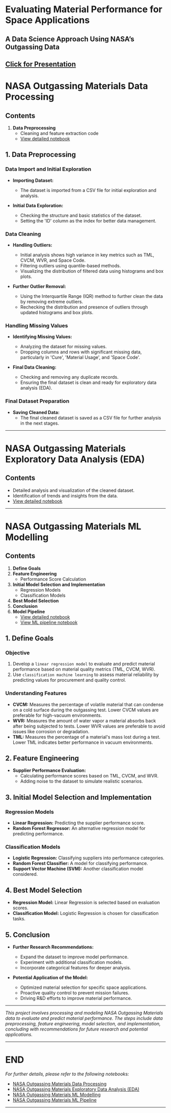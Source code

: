 # **Evaluating Material Performance for Space Applications**
## **A Data Science Approach Using NASA’s Outgassing Data**

[Click for Presentation](https://docs.google.com/presentation/d/1eLjKQL-qADiG0ghYJBFTMOlsHNPNDCkT0KmYe-5Rn-0/pub?start=false&loop=false&delayms=3000)
---

# **NASA Outgassing Materials Data Processing**
## Contents

1. **Data Preprocessing**
    - Cleaning and feature extraction code
    - [View detailed notebook](./NASA_Outgassing_Materials_Data_Processing.ipynb)

## **1. Data Preprocessing**

### Data Import and Initial Exploration

- **Importing Dataset:**
    - The dataset is imported from a CSV file for initial exploration and analysis.

- **Initial Data Exploration:**
    - Checking the structure and basic statistics of the dataset.
    - Setting the 'ID' column as the index for better data management.

### Data Cleaning

- **Handling Outliers:**
    - Initial analysis shows high variance in key metrics such as TML, CVCM, WVR, and Space Code.
    - Filtering outliers using quantile-based methods.
    - Visualizing the distribution of filtered data using histograms and box plots.

- **Further Outlier Removal:**
    - Using the Interquartile Range (IQR) method to further clean the data by removing extreme outliers.
    - Rechecking the distribution and presence of outliers through updated histograms and box plots.

### Handling Missing Values

- **Identifying Missing Values:**
    - Analyzing the dataset for missing values.
    - Dropping columns and rows with significant missing data, particularly in 'Cure', 'Material Usage', and 'Space Code'.

- **Final Data Cleaning:**
    - Checking and removing any duplicate records.
    - Ensuring the final dataset is clean and ready for exploratory data analysis (EDA).

### Final Dataset Preparation

- **Saving Cleaned Data:**
    - The final cleaned dataset is saved as a CSV file for further analysis in the next stages.

---

# **NASA Outgassing Materials Exploratory Data Analysis (EDA)**

## Contents

- Detailed analysis and visualization of the cleaned dataset.
- Identification of trends and insights from the data.
- [View detailed notebook](./NASA_Outgassing_Materials_EDA.ipynb)

---

# **NASA Outgassing Materials ML Modelling**

## Contents

1. **Define Goals**
2. **Feature Engineering**
    - Performance Score Calculation
3. **Initial Model Selection and Implementation**
    - Regression Models
    - Classification Models
4. **Best Model Selection**
5. **Conclusion**
6. **Model Pipeline**
    - [View detailed notebook](./NASA_Outgassing_Materials_ML_Modelling.ipynb)
    - [View ML pipeline notebook](./NASA_Outgassing_Materials_ML_Pipeline.ipynb)

## **1. Define Goals**

### Objective

1. Develop a `linear regression model` to evaluate and predict material performance based on material quality metrics (TML, CVCM, WVR).
2. Use `classification machine learning` to assess material reliability by predicting values for procurement and quality control.

### Understanding Features

- **CVCM:** Measures the percentage of volatile material that can condense on a cold surface during the outgassing test. Lower CVCM values are preferable for high-vacuum environments.
- **WVR:** Measures the amount of water vapor a material absorbs back after being subjected to tests. Lower WVR values are preferable to avoid issues like corrosion or degradation.
- **TML:** Measures the percentage of a material's mass lost during a test. Lower TML indicates better performance in vacuum environments.

## **2. Feature Engineering**

- **Supplier Performance Evaluation:**
    - Calculating performance scores based on TML, CVCM, and WVR.
    - Adding noise to the dataset to simulate realistic scenarios.

## **3. Initial Model Selection and Implementation**

### Regression Models

- **Linear Regression:** Predicting the supplier performance score.
- **Random Forest Regressor:** An alternative regression model for predicting performance.

### Classification Models

- **Logistic Regression:** Classifying suppliers into performance categories.
- **Random Forest Classifier:** A model for classifying performance.
- **Support Vector Machine (SVM):** Another classification model considered.

## **4. Best Model Selection**

- **Regression Model:** Linear Regression is selected based on evaluation scores.
- **Classification Model:** Logistic Regression is chosen for classification tasks.

## **5. Conclusion**

- **Further Research Recommendations:**
    - Expand the dataset to improve model performance.
    - Experiment with additional classification models.
    - Incorporate categorical features for deeper analysis.

- **Potential Application of the Model:**
    - Optimized material selection for specific space applications.
    - Proactive quality control to prevent mission failures.
    - Driving R&D efforts to improve material performance.

---

*This project involves processing and modeling NASA Outgassing Materials data to evaluate and predict material performance. The steps include data preprocessing, feature engineering, model selection, and implementation, concluding with recommendations for future research and potential applications.*

---

# END

*For further details, please refer to the following notebooks:*
- [NASA Outgassing Materials Data Processing](./NASA_Outgassing_Materials_Data_Processing.ipynb)
- [NASA Outgassing Materials Exploratory Data Analysis (EDA)](./NASA_Outgassing_Materials_EDA.ipynb)
- [NASA Outgassing Materials ML Modelling](./NASA_Outgassing_Materials_ML_Modelling.ipynb)
- [NASA Outgassing Materials ML Pipeline](./NASA_Outgassing_Materials_ML_Pipeline.ipynb)

---
